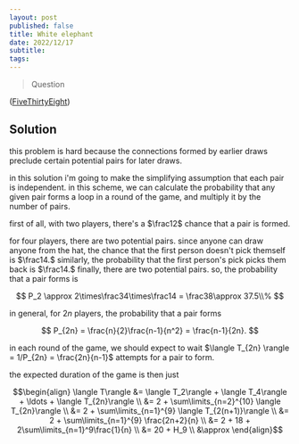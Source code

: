 ```yaml
---
layout: post
published: false
title: White elephant
date: 2022/12/17
subtitle:
tags:
---
```


>Question

<!--more-->

([FiveThirtyEight](URL))

## Solution

this problem is hard because the connections formed by earlier draws preclude certain potential pairs for later draws. 

in this solution i'm going to make the simplifying assumption that each pair is independent. in this scheme, we can calculate the probability that any given pair forms a loop in a round of the game, and multiply it by the number of pairs.

first of all, with two players, there's a $\frac12$ chance that a pair is formed.

for four players, there are two potential pairs. since anyone can draw anyone from the hat, the chance that the first person doesn't pick themself is $\frac14.$ similarly, the probability that the first person's pick picks them back is $\frac14.$ finally, there are two potential pairs. so, the probability that a pair forms is

$$ P_2 \approx 2\times\frac34\times\frac14 = \frac38\approx 37.5\\% $$

in general, for $2n$ players, the probability that a pair forms

$$ P_{2n} = \frac{n}{2}\frac{n-1}{n^2} = \frac{n-1}{2n}. $$

in each round of the game, we should expect to wait $\langle T_{2n} \rangle = 1/P_{2n} = \frac{2n}{n-1}$ attempts for a pair to form.

the expected duration of the game is then just 

$$\begin{align}
  \langle T\rangle &= \langle T_2\rangle + \langle T_4\rangle + \ldots + \langle T_{2n}\rangle \\
  &= 2 + \sum\limits_{n=2}^{10} \langle T_{2n}\rangle \\
  &= 2 + \sum\limits_{n=1}^{9} \langle T_{2(n+1)}\rangle \\
    &= 2 + \sum\limits_{n=1}^{9} \frac{2n+2}{n} \\
    &= 2 + 18 + 2\sum\limits_{n=1}^9\frac{1}{n} \\
    &= 20 + H_9 \\
    &\approx 
\end{align}$$

<br>
